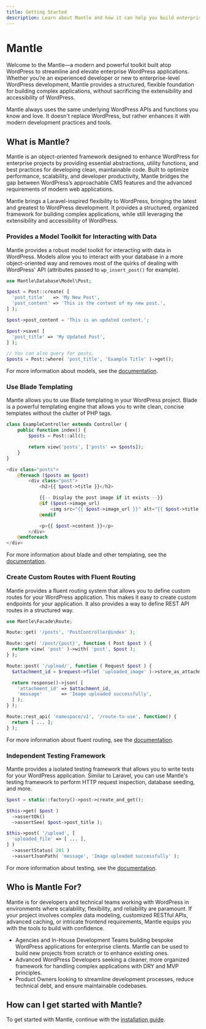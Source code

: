 ```yaml
---
title: Getting Started
description: Learn about Mantle and how it can help you build enterprise-level WordPress applications.
---
```


# Mantle

Welcome to the Mantle—a modern and powerful toolkit built atop
WordPress to streamline and elevate enterprise WordPress applications. Whether
you’re an experienced developer or new to enterprise-level WordPress
development, Mantle provides a structured, flexible foundation for building
complex applications, without sacrificing the extensibility and accessibility of
WordPress.

Mantle always uses the same underlying WordPress APIs and functions you know and
love. It doesn't replace WordPress, but rather enhances it with modern
development practices and tools.

## What is Mantle?

Mantle is an object-oriented framework designed to enhance WordPress for
enterprise projects by providing essential abstractions, utility functions, and
best practices for developing clean, maintainable code. Built to optimize
performance, scalability, and developer productivity, Mantle bridges the gap
between WordPress’s approachable CMS features and the advanced requirements of
modern web applications.

Mantle brings a Laravel-inspired flexibility to WordPress, bringing the latest
and greatest to WordPress development. It provides a structured, organized
framework for building complex applications, while still leveraging the
extensibility and accessibility of WordPress.

### Provides a Model Toolkit for Interacting with Data

Mantle provides a robust model toolkit for interacting with data in WordPress.
Models allow you to interact with your database in a more object-oriented way
and removes most of the quirks of dealing with WordPress' API (attributes passed
to `wp_insert_post()` for example).

```php
use Mantle\Database\Model\Post;

$post = Post::create( [
  'post_title'   => 'My New Post',
  'post_content' => 'This is the content of my new post.',
] );

$post->post_content = 'This is an updated content.';

$post->save( [
  'post_title' => 'My Updated Post',
] );

// You can also query for posts.
$posts = Post::where( 'post_title', 'Example Title' )->get();
```

For more information about models, see the [documentation](../models/index.md).

### Use Blade Templating

Mantle allows you to use Blade templating in your WordPress project. Blade is a
powerful templating engine that allows you to write clean, concise templates
without the clutter of PHP tags.

```php title="ExampleController.php"
class ExampleController extends Controller {
    public function index() {
        $posts = Post::all();

        return view('posts', ['posts' => $posts]);
    }
}
```

```php title="resources/views/posts.blade.php"
<div class="posts">
    @foreach ($posts as $post)
        <div class="post">
            <h2>{{ $post->title }}</h2>

            {{-- Display the post image if it exists --}}
            @if ($post->image_url)
                <img src="{{ $post->image_url }}" alt="{{ $post->title }} image" class="post-image">
            @endif

            <p>{{ $post->content }}</p>
        </div>
    @endforeach
</div>
```

For more information about blade and other templating, see the
[documentation](../basics/templating.md).

### Create Custom Routes with Fluent Routing

Mantle provides a fluent routing system that allows you to define custom routes
for your WordPress application. This makes it easy to create custom endpoints for
your application. It also provides a way to define REST API routes in a
structured way.

```php
use Mantle\Facade\Route;

Route::get( '/posts', 'PostController@index' );

Route::get( '/post/{post}', function ( Post $post ) {
  return view( 'post' )->with( 'post', $post );
} );

Route::post( '/upload/', function ( Request $post ) {
  $attachment_id = $request->file( 'uploaded_image' )->store_as_attachment();

  return response()->json( [
    'attachment_id' => $attachment_id,
    'message'       => 'Image uploaded successfully',
  ] );
} );

Route::rest_api( 'namespace/v1', '/route-to-use', function() {
  return [ ... ];
} );
```

For more information about fluent routing, see the [documentation](../basics/requests.md).

### Independent Testing Framework

Mantle provides a isolated testing framework that allows you to write tests for
your WordPress application. Similar to Laravel, you can use Mantle's testing
framework to perform HTTP request inspection, database seeding, and more.

```php
$post = static::factory()->post->create_and_get();

$this->get( $post )
  ->assertOk()
  ->assertSee( $post->post_title );

$this->post( '/upload', [
  'uploaded_file' => [ ... ],
] )
  ->assertStatus( 201 )
  ->assertJsonPath( 'message', 'Image uploaded successfully' );
```

For more information about testing, see the [documentation](../testing/index.md).

## Who is Mantle For?

Mantle is for developers and technical teams working with WordPress in
environments where scalability, flexibility, and reliability are paramount. If
your project involves complex data modeling, customized RESTful APIs, advanced
caching, or intricate frontend requirements, Mantle equips you with the tools to
build with confidence.

- Agencies and In-House Development Teams building bespoke WordPress
  applications for enterprise clients. Mantle can be used to build new projects
  from scratch or to enhance existing ones.
- Advanced WordPress Developers seeking a cleaner, more organized framework for
  handling complex applications with DRY and MVP principles.
- Product Owners looking to streamline development processes, reduce technical
  debt, and ensure maintainable codebases.

## How can I get started with Mantle?

To get started with Mantle, continue with the [installation guide](./installation.md).